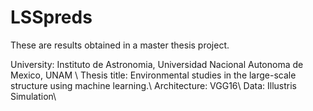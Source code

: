 # LSSpreds

These are results obtained in a master thesis project.

University: Instituto de Astronomia, Universidad Nacional Autonoma de Mexico, UNAM \\
Thesis title: Environmental studies in the large-scale structure using machine learning.\\
Architecture: VGG16\\
Data: Illustris Simulation\\

